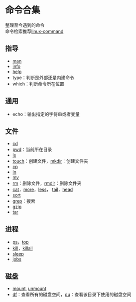 # 命令合集

整理至今遇到的命令  
命令检索推荐[linux-command](https://github.com/jaywcjlove/linux-command)

## 指导

- [man](./02_shell.md#man)
- [info](./02_shell.md#info)
- [help](./02_shell.md#help)
- type：判断是外部还是内建命令
- which：判断命令所在位置

## 通用

- echo：输出指定的字符串或者变量

## 文件

- [cd](./03_file.md#cd)
- [pwd](./03_file.md#pwd)：当前所在目录
- [ls](./03_file.md#ls)
- [touch](./03_file.md#touch)：创建文件，[mkdir](./03_file.md#mkdir)：创建文件夹
- [cp](./03_file.md#cp)
- [ln](./03_file.md#ln)
- [mv](./03_file.md#mv)
- [rm](./03_file.md#rm)：删除文件，[rmdir](./03_file.md#rmdir)：删除文件夹
- [cat](./03_file.md#cat)，[more](./03_file.md#more)，[less](./03_file.md#less)，
  [tail](./03_file.md#tail)，[head](./03_file.md#head)
- [sort](./04_system.md#sort)
- [grep](./04_system.md#grep)：搜索
- [gzip](./04_system.md#gzip)
- [tar](./04_system.md#tar)

## 进程

- [ps](./04_system.md#ps)，[top](./04_system.md#top)
- [kill](./04_system.md#kill)，[killall](./04_system.md#kill)
- [sleep](./05_process.md#sleep)
- [jobs](./05_process.md#jobs)

## 磁盘

- [mount](./04_system.md#挂载), [unmount](./04_system.md#挂载)
- [df](./04_system.md#df)：查看所有的磁盘空间，[du](./04_system.md#du)：查看该目录下使用的磁盘空间
